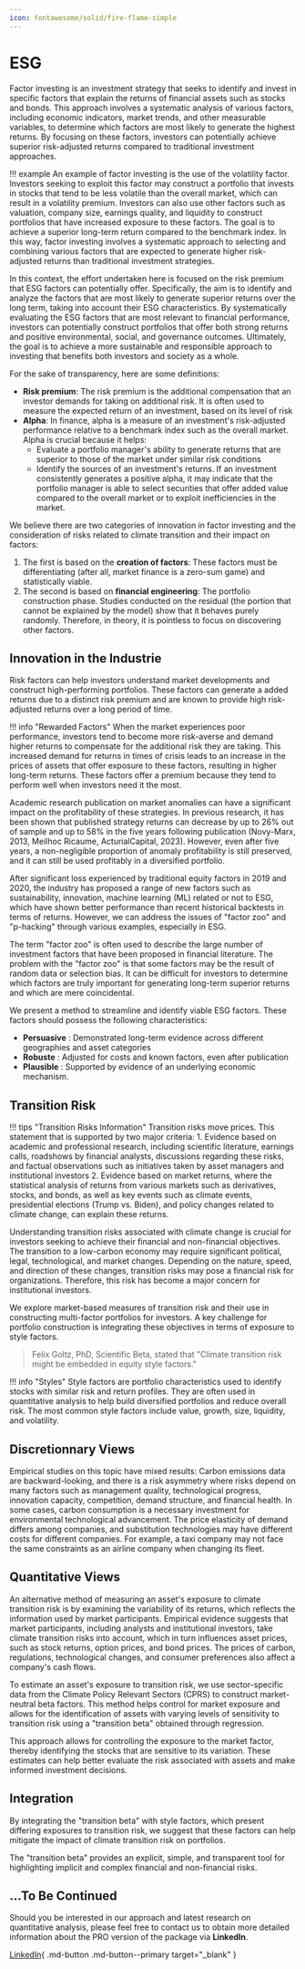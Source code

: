 ```yaml
---
icon: fontawesome/solid/fire-flame-simple
---
```


# ESG

Factor investing is an investment strategy that seeks to identify and invest in specific factors that explain the returns of financial assets such as stocks and bonds. This approach involves a systematic analysis of various factors, including economic indicators, market trends, and other measurable variables, to determine which factors are most likely to generate the highest returns. By focusing on these factors, investors can potentially achieve superior risk-adjusted returns compared to traditional investment approaches.

!!! example 
    An example of factor investing is the use of the volatility factor. Investors seeking to exploit this factor may construct a portfolio that invests in stocks that tend to be less volatile than the overall market, which can result in a volatility premium. Investors can also use other factors such as valuation, company size, earnings quality, and liquidity to construct portfolios that have increased exposure to these factors. The goal is to achieve a superior long-term return compared to the benchmark index. In this way, factor investing involves a systematic approach to selecting and combining various factors that are expected to generate higher risk-adjusted returns than traditional investment strategies.

In this context, the effort undertaken here is focused on the risk premium that ESG factors can potentially offer. Specifically, the aim is to identify and analyze the factors that are most likely to generate superior returns over the long term, taking into account their ESG characteristics. By systematically evaluating the ESG factors that are most relevant to financial performance, investors can potentially construct portfolios that offer both strong returns and positive environmental, social, and governance outcomes. Ultimately, the goal is to achieve a more sustainable and responsible approach to investing that benefits both investors and society as a whole.

For the sake of transparency, here are some definitions:

* **Risk premium**: The risk premium is the additional compensation that an investor demands for taking on additional risk. It is often used to measure the expected return of an investment, based on its level of risk
* **Alpha**: In finance, alpha is a measure of an investment's risk-adjusted performance relative to a benchmark index such as the overall market. Alpha is crucial because it helps:
  * Evaluate a portfolio manager's ability to generate returns that are superior to those of the market under similar risk conditions
  * Identify the sources of an investment's returns. If an investment consistently generates a positive alpha, it may indicate that the portfolio manager is able to select securities that offer added value compared to the overall market or to exploit inefficiencies in the market.

We believe there are two categories of innovation in factor investing and the consideration of risks related to climate transition and their impact on factors:

1. The first is based on the **creation of factors**: These factors must be differentiating (after all, market finance is a zero-sum game) and statistically viable.
2. The second is based on **financial engineering**: The portfolio construction phase. Studies conducted on the residual (the portion that cannot be explained by the model) show that it behaves purely randomly. Therefore, in theory, it is pointless to focus on discovering other factors.

## Innovation in the Industrie

Risk factors can help investors understand market developments and construct high-performing portfolios. These factors can generate a added returns due to a distinct risk premium and are known to provide high risk-adjusted returns over a long period of time.


!!! info "Rewarded Factors"
    When the market experiences poor performance, investors tend to become more risk-averse and demand higher returns to compensate for the additional risk they are taking. This increased demand for returns in times of crisis leads to an increase in the prices of assets that offer exposure to these factors, resulting in higher long-term returns. These factors offer a premium because they tend to perform well when investors need it the most.

Academic research publication on market anomalies can have a significant impact on the profitability of these strategies. In previous research, it has been shown that published strategy returns can decrease by up to 26% out of sample and up to 58% in the five years following publication (Novy-Marx, 2013, Meilhoc Ricaume, ActurialCapital, 2023). However, even after five years, a non-negligible proportion of anomaly profitability is still preserved, and it can still be used profitably in a diversified portfolio.

After significant loss experienced by traditional equity factors in 2019 and 2020, the industry has proposed a range of new factors such as sustainability, innovation, machine learning (ML) related or not to ESG, which have shown better performance than recent historical backtests in terms of returns. However, we can address the issues of "factor zoo" and "p-hacking" through various examples, especially in ESG.

The term "factor zoo" is often used to describe the large number of investment factors that have been proposed in financial literature. The problem with the "factor zoo" is that some factors may be the result of random data or selection bias. It can be difficult for investors to determine which factors are truly important for generating long-term superior returns and which are mere coincidental.

We present a method to streamline and identify viable ESG factors. These factors should possess the following characteristics:

* **Persuasive** : Demonstrated long-term evidence across different geographies and asset categories
* **Robuste** : Adjusted for costs and known factors, even after publication
* **Plausible** : Supported by evidence of an underlying economic mechanism.

## Transition Risk

!!! tips "Transition Risks Information"
    Transition risks move prices. This statement that is supported by two major criteria:
    1. Evidence based on academic and professional research, including scientific literature, earnings calls, roadshows by financial analysts, discussions regarding these risks, and factual observations such as initiatives taken by asset managers and institutional investors
    2. Evidence based on market returns, where the statistical analysis of returns from various markets such as derivatives, stocks, and bonds, as well as key events such as climate events, presidential elections (Trump vs. Biden), and policy changes related to climate change, can explain these returns.

Understanding transition risks associated with climate change is crucial for investors seeking to achieve their financial and non-financial objectives. The transition to a low-carbon economy may require significant political, legal, technological, and market changes. Depending on the nature, speed, and direction of these changes, transition risks may pose a financial risk for organizations. Therefore, this risk has become a major concern for institutional investors.

We explore market-based measures of transition risk and their use in constructing multi-factor portfolios for investors. A key challenge for portfolio construction is integrating these objectives in terms of exposure to style factors. 

> Felix Goltz, PhD, Scientific Beta, stated that "Climate transition risk might be embedded in equity style factors."

!!! info "Styles"
    Style factors are portfolio characteristics used to identify stocks with similar risk and return profiles. They are often used in quantitative analysis to help build diversified portfolios and reduce overall risk. The most common style factors include value, growth, size, liquidity, and volatility.

## Discretionnary Views

Empirical studies on this topic have mixed results: Carbon emissions data are backward-looking, and there is a risk asymmetry where risks depend on many factors such as management quality, technological progress, innovation capacity, competition, demand structure, and financial health. In some cases, carbon consumption is a necessary investment for environmental technological advancement. The price elasticity of demand differs among companies, and substitution technologies may have different costs for different companies. For example, a taxi company may not face the same constraints as an airline company when changing its fleet.

## Quantitative Views

An alternative method of measuring an asset's exposure to climate transition risk is by examining the variability of its returns, which reflects the information used by market participants. Empirical evidence suggests that market participants, including analysts and institutional investors, take climate transition risks into account, which in turn influences asset prices, such as stock returns, option prices, and bond prices. The prices of carbon, regulations, technological changes, and consumer preferences also affect a company's cash flows.

To estimate an asset's exposure to transition risk, we use sector-specific data from the Climate Policy Relevant Sectors (CPRS) to construct market-neutral beta factors. This method helps control for market exposure and allows for the identification of assets with varying levels of sensitivity to transition risk using a "transition beta" obtained through regression.

This approach allows for controlling the exposure to the market factor, thereby identifying the stocks that are sensitive to its variation. These estimates can help better evaluate the risk associated with assets and make informed investment decisions. 

## Integration

By integrating the "transition beta" with style factors, which present differing exposures to transition risk, we suggest that these factors can help mitigate the impact of climate transition risk on portfolios.

 The "transition beta" provides an explicit, simple, and transparent tool for highlighting implicit and complex financial and non-financial risks. 

 ## ...To Be Continued

Should you be interested in our approach and latest research on quantitative analysis, please feel free to contact us to obtain more detailed information about the PRO version of the package via **LinkedIn**.

[LinkedIn](https://www.linkedin.com/in/j-mr/ ){ .md-button .md-button--primary target="_blank" }

